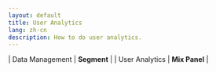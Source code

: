 ```yaml
---
layout: default
title: User Analytics
lang: zh-cn
description: How to do user analytics.
---
```


| Data Management | **Segment** |
| User Analytics | **Mix Panel** |